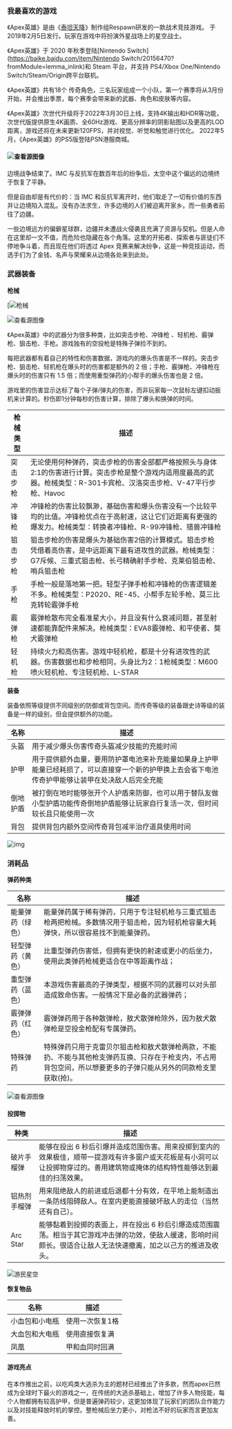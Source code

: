 ###                          我最喜欢的游戏

《Apex英雄》是由《[泰坦天降](https://baike.baidu.com/item/泰坦天降/13026884?fromModule=lemma_inlink)》制作组Respawn研发的一款战术竞技游戏。 于2019年2月5日发行。玩家在游戏中将扮演外星战场上的星空战士。

《Apex英雄》于 2020 年秋季登陆[Nintendo Switch](https://baike.baidu.com/item/Nintendo Switch/20156470?fromModule=lemma_inlink)和 Steam 平台，并支持 PS4/Xbox One/Nintendo Switch/Steam/Origin跨平台联机。 

《Apex英雄》共有18个 传奇角色，三名玩家组成一个小队，第一个赛季将从3月份开始，并会推出季票，每个赛季会带来新的武器、角色和皮肤等内容。

《Apex英雄》次世代升级将于2022年3月30日上线，支持4K输出和HDR等功能，次世代版提供原生4K画质、全60Hz游戏、更高分辨率的阴影贴图以及更高的LOD距离，游戏还将在未来更新120FPS，并对视觉、听觉和触觉进行优化。 2022年5月，《Apex英雄》的PS5版登陆PSN港服商城。

####                                       ![查看源图像](https://img.3dmgame.com/uploads/images/thumbpicfirst/20190219/1550546852_527486.jpg)

边境战争结束了。IMC 与反抗军在数百年后的纷争后，太空中这个偏远的边境终于恢复了平静。

但是自由却是有代价的：当 IMC 和反抗军离开时，他们取走了一切有价值的东西并让边境陷入混乱。没有办法求生，许多边境的人们被迫离开家乡。而一些勇者前往了边疆。

一些边境远方的偏僻星球群，边疆并未遭战火侵袭且充满了资源与契机。但是人命在这里却一文不值，而危险也隐藏在各个角落。这里的开拓者、探索者与匪徒们不停地争斗着，而且现在他们将透过 Apex 竞赛来解决纷争，这是一种竞技运动，而选手们为了金钱、名声与荣耀来从边境各处来到此处。

### 武器装备

**枪械**

[![枪械](https://bkimg.cdn.bcebos.com/pic/0b46f21fbe096b6371b4d99701338744eaf8ac4c?x-bce-process=image/resize,m_lfit,w_220,limit_1)

![查看源图像](https://img.3dmgame.com/uploads/images/thumbpicfirst/20190219/1550546793_302289.jpg)

《Apex英雄》中的武器分为很多种类，比如突击步枪、冲锋枪 、轻机枪、霰弹枪、狙击枪、手枪。游戏独有的空投枪是特殊子弹捡不到的。

每把武器都有着自己的特性和伤害数据，游戏内的爆头伤害是不一样的。突击步枪、狙击枪、轻机枪在爆头时的伤害都是额外的 2 倍；手枪、霰弹枪、冲锋枪在爆头时的伤害只有 1.5 倍；而使用重型弹药的小帮手的爆头伤害也是 2 倍。 

游戏里的伤害显示达标了每个子弹/弹丸的伤害，而非玩家每一次鼠标左键扣动扳机来计算的。秒伤即1分钟每秒的伤害计算，排除了爆头和换弹的时间。

| 枪械类型 | 描述                                                         |
| -------- | ------------------------------------------------------------ |
| 突击步枪 | 无论使用何种弹药，突击步枪的伤害全部都严格按照头与身体2:1的伤害进行计算。突击步枪是整个游戏内适用度最高的武器。枪械类型：R-301卡宾枪、汉洛突击步枪、V-47平行步枪、Havoc |
| 冲锋枪   | 冲锋枪的伤害比较飘渺，基础伤害和爆头伤害没有一个比较平均的比值。冲锋枪优点在于高射速，这让它们近距离有更强的爆发力。枪械类型：转换者冲锋枪、R-99冲锋枪、猎兽冲锋枪 |
| 狙击步枪 | 狙击步枪的伤害是爆头为基础伤害2倍的计算模式。狙击步枪凭借着高伤害，是中远距离下最有进攻性的武器。枪械类型：G7斥候、三重式狙击枪、长弓精确射手步枪、克莱伯狙击枪、哨兵狙击枪 |
| 手枪     | 手枪一般是落地第一把。轻型子弹手枪和冲锋枪的伤害逻辑差不多。枪械类型：P2020、RE-45、小帮手左轮手枪、莫三比克转轮霰弹手枪 |
| 霰弹枪   | 霰弹枪散布完全看准星大小，并且没有什么衰减问题，甚至射速都能靠配件来解决。枪械类型：EVA8霰弹枪、和平使者、獒犬霰弹枪 |
| 轻机枪   | 持续火力和高伤害。游戏中轻机枪，都是十分有进攻性的武器。伤害数据也和步枪相同，头身比为2：1枪械类型：M600喷火轻机枪、专注轻机枪、L-STAR |



**装备**

装备依照等级提供不同级别的防御或背包空间。而传奇等级的装备跟史诗等级的装备是一样的级别，但会提供额外的功能。

| 名称     | 描述                                                         |
| -------- | ------------------------------------------------------------ |
| 头盔     | 用于减少爆头伤害传奇头盔减少技能的充能时间                   |
| 护甲     | 用于提供额外血量，要用防护罩电池来补充能量如果身上护甲能量已经耗损了，可以直接穿一个新的护甲换上去会省下电池传奇护甲能够让装甲在处决敌人后完全充能 |
| 倒地护盾 | 被打倒在地时能够张开个人护盾来防御，也可以用于替队友做小型护盾功能传奇倒地护盾能够让玩家自行复活一次，但时间较长且只能使用一次 |
| 背包     | 提供背包内额外空间传奇背包减半治疗道具使用时间               |

![img](https://pic4.zhimg.com/v2-60e64a26b85f2e555d11b7a81754e0cf_r.jpg)

### 消耗品

**弹药种类**

| 名称             | 描述                                                         |
| ---------------- | ------------------------------------------------------------ |
| 能量弹药（绿色） | 能量弹药属于稀有弹药，只用于专注轻机枪与三重式狙击枪两把枪械。多数情况用于狙击枪，因为轻机枪容量大耗弹快，所以很容易找不到能量弹药。 |
| 轻型弹药（黄色） | 比重型弹药伤害低，但拥有更快的射速或更小的后坐力，使用此类弹药枪械更适合在中等距离作战； |
| 重型弹药（蓝色） | 本游戏伤害最高的子弹类型，根据不同的武器可以对头部造成致命伤害。一般情况下是必备的武器弹药； |
| 霰弹弹药（红色） | 霰弹弹药用于各种散弹枪，敖犬散弹枪除外，因为敖犬散弹枪是空投金枪配有专属弹药。 |
| 特殊弹药         | 特殊弹药只用于克雷贝尔狙击枪和敖犬散弹枪两款，不能扔、不能与其他枪支弹药互换、只存在于枪支内，不占用背包空间，所以想要更多的子弹只能从另外的同款枪支里获取(抢)。 |

![查看源图像](https://img.3dmgame.com/uploads/images/news/20190213/1550023635_442039.jpg)

####    投掷物

| 种类         | 描述                                                         |
| ------------ | ------------------------------------------------------------ |
| 破片手榴弹   | 能够在投出 6 秒后引爆并造成范围伤害。用来投掷到室内的效果极佳，顺带一提游戏有许多窗户或天花板是有小洞可以让投掷物穿过的。善用建筑物或掩体的结构特性能够达到最佳的扫荡效果。 |
| 铝热剂手榴弹 | 用来阻绝敌人的前进或后退都十分有效，在平地上能制造出一条防线阻碍敌人。在室内更能直接破坏敌人的走位（当然还有自己）。 |
| Arc Star     | 能够黏着到投掷的表面上，并在投出 6 秒后引爆造成范围震荡。相当于其它游戏冲击弹的功效，使敌人缓速，影响时间颇长。很适合让敌人无法快速撤离，加之以己方的推进及收头。 |

![游民星空](https://img1.gamersky.com/image2019/02/20190213_qy_372_3/gamersky_03small_06_20192131653391.jpg)

**恢复物品**

| 名称           | 描述            |
| -------------- | --------------- |
| 小血包和小电瓶 | 使用一次恢复1格 |
| 大血包和大电瓶 | 使用直接恢复满  |
| 凤凰           | 甲和血同时回满  |

#### 游戏亮点

在本作推出之前，以吃鸡类大逃杀为主的题材已经推出了许多款，然而apex已然成为全球时下最火的游戏之一，在传统的大逃杀基础上，增加了许多人物技能，每个人物都拥有较高护甲，但是普遍弹药较少，这更加体现了玩家们的团队合作能力以及对技能释放时机的掌控。整枪械后坐力更小，对枪法不好的玩家而言更加友善。



####       